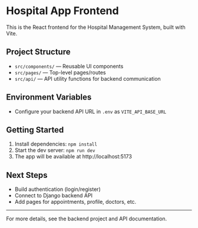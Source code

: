 # Hospital App Frontend

This is the React frontend for the Hospital Management System, built with Vite.

## Project Structure
- `src/components/` — Reusable UI components
- `src/pages/` — Top-level pages/routes
- `src/api/` — API utility functions for backend communication

## Environment Variables
- Configure your backend API URL in `.env` as `VITE_API_BASE_URL`

## Getting Started
1. Install dependencies: `npm install`
2. Start the dev server: `npm run dev`
3. The app will be available at http://localhost:5173

## Next Steps
- Build authentication (login/register)
- Connect to Django backend API
- Add pages for appointments, profile, doctors, etc.

---

For more details, see the backend project and API documentation.
